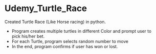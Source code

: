 # Udemy_Turtle_Race
Created Turtle Race (Like Horse racing) in python.
- Program creates multiple turtles in different Color and prompt user to pick his/her bet.
- For each Turtle, program selects random number to move
- In the end, program confirms if user has won or lost.

